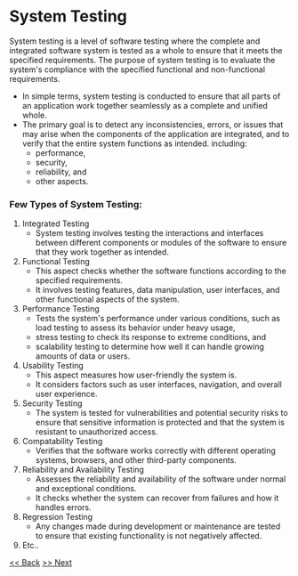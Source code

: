 # System Testing
System testing is a level of software testing where the complete and integrated software system is tested as a whole to ensure that it meets the specified requirements. The purpose of system testing is to evaluate the system's compliance with the specified functional and non-functional requirements.
* In simple terms, system testing is conducted to ensure that all parts of an application work together seamlessly as a complete and unified whole.
* The primary goal is to detect any inconsistencies, errors, or issues that may arise when the components of the application are integrated, and to verify that the entire system functions as intended. including:
  * performance,
  * security,
  * reliability, and
  * other aspects.


### Few Types of System Testing:

1. Integrated Testing
   - System testing involves testing the interactions and interfaces between different components or modules of the software to ensure that they work together as intended.
2. Functional Testing
   - This aspect checks whether the software functions according to the specified requirements.
   - It involves testing features, data manipulation, user interfaces, and other functional aspects of the system.
3. Performance Testing
   - Tests the system's performance under various conditions, such as load testing to assess its behavior under heavy usage,
   - stress testing to check its response to extreme conditions, and
   - scalability testing to determine how well it can handle growing amounts of data or users.
4. Usability Testing
   - This aspect measures how user-friendly the system is.
   - It considers factors such as user interfaces, navigation, and overall user experience.
5. Security Testing
   - The system is tested for vulnerabilities and potential security risks to ensure that sensitive information is protected and that the system is resistant to unauthorized access. 
6. Compatability Testing
   - Verifies that the software works correctly with different operating systems, browsers, and other third-party components. 
7. Reliability and Availability Testing
   - Assesses the reliability and availability of the software under normal and exceptional conditions.
   - It checks whether the system can recover from failures and how it handles errors. 
8. Regression Testing
   - Any changes made during development or maintenance are tested to ensure that existing functionality is not negatively affected.  
9. Etc..


[<< Back](README.md)                                                               [>> Next](Test_Driven_Development.md)
